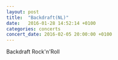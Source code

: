 ```yaml
---
layout: post
title:  "Backdraft(NL)"
date:   2016-01-28 14:52:14 +0100
categories: concerts
concert_date: 2016-02-05 20:00:00 +0100
---
```

Backdraft Rock'n'Roll